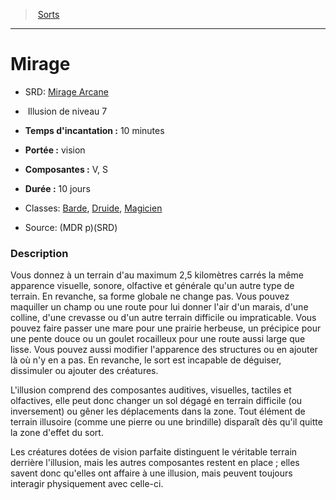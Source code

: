 ﻿---
!SpellItem
Family: SpellHD
Name: Mirage
AltName: '[Mirage Arcane](srd_spells_mirage_arcane.md)'
Type: Illusion
Level: 7
CastingTime: 10 minutes
Range: vision
Components: V, S
Duration: 10 jours
Classes: '[Barde](hd_bard.md), [Druide](hd_druid.md), [Magicien](hd_wizard.md)'
Source: (MDR p)(SRD)
Id: spells_hd.md#mirage
ParentLink: spells_hd.md#sorts
ParentName: Sorts
NameLevel: 1
Attributes: {}
AttributesDictionary: >+
  {}

---
> [Sorts](hd_spells.md)

---

# Mirage

- SRD: [Mirage Arcane](srd_spells_mirage_arcane.md)

-  Illusion de niveau 7

- **Temps d'incantation :** 10 minutes

- **Portée :** vision

- **Composantes :** V, S

- **Durée :** 10 jours

- Classes: [Barde](hd_bard.md), [Druide](hd_druid.md), [Magicien](hd_wizard.md)

- Source: (MDR p)(SRD)

### Description

Vous donnez à un terrain d'au maximum 2,5 kilomètres carrés la même apparence visuelle, sonore, olfactive et générale qu'un autre type de terrain. En revanche, sa forme globale ne change pas. Vous pouvez maquiller un champ ou une route pour lui donner l'air d'un marais, d'une colline, d'une crevasse ou d'un autre terrain difficile ou impraticable. Vous pouvez faire passer une mare pour une prairie herbeuse, un précipice pour une pente douce ou un goulet rocailleux pour une route aussi large que lisse. Vous pouvez aussi modifier l'apparence des structures ou en ajouter là où n'y en a pas. En revanche, le sort est incapable de déguiser, dissimuler ou ajouter des créatures.

L'illusion comprend des composantes auditives, visuelles, tactiles et olfactives, elle peut donc changer un sol dégagé en terrain difficile (ou inversement) ou gêner les déplacements dans la zone. Tout élément de terrain illusoire (comme une pierre ou une brindille) disparaît dès qu'il quitte la zone d'effet du sort.

Les créatures dotées de vision parfaite distinguent le véritable terrain derrière l'illusion, mais les autres composantes restent en place ; elles savent donc qu'elles ont affaire à une illusion, mais peuvent toujours interagir physiquement avec celle-ci.

